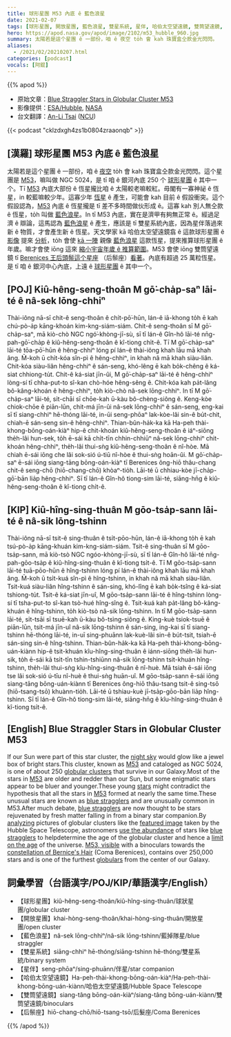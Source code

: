 ```yaml
---
title: 球形星團 M53 內底 ê 藍色浪星
date: 2021-02-07
tags: [球形星團, 開放星團, 藍色浪星, 雙星系統, 星伴, 哈伯太空望遠鏡, 雙筒望遠鏡, 后鬃座]
hero: https://apod.nasa.gov/apod/image/2102/m53_hubble_960.jpg
summary: 太陽若是這个星團 ê 一部份，咱 ê 夜空 to̍h 會 kah 珠寶盒仝款金光閃閃。
aliases:
  - /2021/02/20210207.html
categories: [podcast]
vocals: [阿錕]
---
```


{{% apod %}}

- 原始文章：[Blue Straggler Stars in Globular Cluster M53](https://apod.nasa.gov/apod/ap210207.html)
- 影像提供：[ESA/Hubble](https://www.spacetelescope.org/), [NASA](https://www.nasa.gov/)
- 台文翻譯：[An-Li Tsai](mailto:thianbun.taigi@gmail.com) ([NCU](https://www.astro.ncu.edu.tw))

{{< podcast "cklzdxgh4zs1b0804zraaonqb" >}}

## [漢羅] 球形星團 M53 內底 ê 藍色浪星

太陽若是這个星團 ê 一部份，咱 ê [夜空](https://en.wikipedia.org/wiki/Nightfall_(Asimov_short_story_and_novel)) to̍h 會 kah 珠寶盒仝款金光閃閃。這个星團是 [M53](https://en.wikipedia.org/wiki/Messier_53)，嘛叫做 NGC 5024，是 tī 咱 ê 銀河內底 250 个 [球形星團](https://apod.nasa.gov/apod/globular_clusters.html) ê 其中一个。Tī [M53](http://gclusters.altervista.org/cluster_4.php?ggc=M+53) 內底大部份 ê 恆星攏比咱 ê 太陽較老嘛較紅。毋閣有一寡神祕 ê 恆星，in 較藍嘛較少年。這寡少年 [恆星](http://asterisk.apod.com/viewtopic.php?f=24&t=18009) ê 產生，可能會 kah 目前 ê 假設衝突。這个假設認為，[M53](https://www.nasa.gov/feature/goddard/2017/messier-53) 內底 ê 恆星攏是 tī 差不多時間做伙形成 ê。這寡 kah 別人無仝款 ê 恆星，to̍h 叫做 [藍色浪星](http://www.solstation.com/x-objects/bluestrag.htm)。In tī M53 內底，實在是濟甲有夠無正常 ê。經過足濟 ê 辯論，這馬認為 [藍色浪星](https://astronomy.swin.edu.au/cosmos/b/blue+stragglers) ê 產生，應該是 tī 雙星系統內底，因為星伴落過來新 ê 物質，才會產生新 ê 恆星。天文學家 kā 哈伯太空望遠鏡翕 ê 這款球形星團 ê [影像](https://esahubble.org/images/potw1140a/) 提來 [分析](https://ui.adsabs.harvard.edu/abs/1999AJ....118..453C/abstract)，to̍h 會使 [kā 一陣](https://en.wikipedia.org/wiki/Blue_straggler) 親像 [藍色浪星](https://apod.nasa.gov/apod/ap971104.html) 這款恆星，提來推算球形星團 ê 年歲。嘛才會使 iōng 這來 [縮小宇宙年歲 ê 推算範圍](http://starchild.gsfc.nasa.gov/docs/StarChild/questions/question28.html)。M53 會使 iōng 雙筒望遠鏡 tī [Berenices 王后頭鬃這个星座](http://www.ianridpath.com/startales/comaberenices.htm) （后鬃座）[看著](https://www.messier-objects.com/messier-53/)。內底有超過 25 萬粒恆星。是 tī 咱 ê 銀河中心內底，上遠 ê [球形星團](https://en.wikipedia.org/wiki/Globular_clusters) ê 其中一个。

## [POJ] Kiû-hêng-seng-thoân M gō͘-cha̍p-saⁿ lāi-té ê nâ-sek lōng-chhiⁿ

Thài-iông nā-sī chit-ê seng-thoân ê chi̍t-pō͘-hūn, lán-ê iā-khong to̍h ē kah chú-pò-a̍p kāng-khoán kim-kng-siám-siám. Chit-ê seng-thoân sī M gō͘-cha̍p-saⁿ, mā kiò-chò NGC ngó͘-khòng-jī-sù, sī tī lán-ê Gîn-hô lāi-té nn̄g-pah-gō͘-cha̍p ê kiû-hêng-seng-thoân ê kî-tiong chi̍t-ê. Tī M gō͘-cha̍p-saⁿ lāi-té tōa-pō͘-hūn ê hêng-chhiⁿ lóng pí lán-ê thài-iông khah lāu mā khah âng. M̄-koh ū chi̍t-kóa sîn-pì ê hêng-chhiⁿ, in khah nâ mā khah siàu-liân. Chit-kóa siàu-liân hêng-chhiⁿ ê sán-seng, khó-lêng ē kah bo̍k-chêng ê ká-siat chhiong-tu̍t. Chit-ê ká-siat jīn-ûi, M gō͘-cha̍p-saⁿ lāi-té ê hêng-chhiⁿ lòng-sí tī chha-put-to sî-kan chò-hóe hêng-sêng ê. Chit-kóa kah pa̍t-lâng bô-kâng-khoán ê hêng-chhiⁿ, to̍h kiò-chò nâ-sek lōng-chhiⁿ. In tī M gō͘-cha̍p-saⁿ lāi-té, si̍t-chāi sī chōe-kah ū-kàu bô-chèng-siông ê. Keng-kòe chiok-chōe ê piān-lūn, chit-má jīn-ûi nâ-sek lōng-chhiⁿ ê sán-seng, eng-kai sī tī siang-chhiⁿ hē-thóng lāi-té, in-ūi seng-phōaⁿ lak-kòe-lâi sin-ê bu̍t-chit, chiah-ē sán-seng sin-ê hêng-chhiⁿ. Thian-bûn-ha̍k-ka kā Ha-peh thài-khong-bōng-oán-kiàⁿ hip-ê chit-khoán kiû-hêng-seng-thoân ê iáⁿ-siōng the̍h-lâi hun-sek, to̍h ē-sái kā chi̍t-tīn chhin-chhiūⁿ nâ-sek lōng-chhiⁿ chit-khoán hêng-chhiⁿ, the̍h-lâi thui-sǹg kiû-hêng-seng-thoân ê nî-hòe. Mā chiah ē-sái iōng che lâi sok-sió ú-tiū nî-hòe ê thui-sǹg hoān-ûi. M gō͘-cha̍p-saⁿ ē-sái iōng siang-tāng bōng-oán-kiàⁿ tī  Berenices ông-hiō thâu-chang chit-ê seng-chō (hiō-chang-chō) khòaⁿ-tio̍h. Lāi-té ū chhiau-kòe jī-cha̍p-gō͘-bān lia̍p hêng-chhiⁿ. Sī tī lán-ê Gîn-hô tiong-sim lāi-té, siāng-hn̄g ê kiû-hêng-seng-thoân ê kî-tiong chi̍t-ê.

## [KIP] Kiû-hîng-sing-thuân M gōo-tsa̍p-sann lāi-té ê nâ-sik lōng-tshinn

Thài-iông nā-sī tsit-ê sing-thuân ê tsi̍t-pōo-hūn, lán-ê iā-khong to̍h ē kah tsú-pò-a̍p kāng-khuán kim-kng-siám-siám. Tsit-ê sing-thuân sī M gōo-tsa̍p-sann, mā kiò-tsò NGC ngóo-khòng-jī-sù, sī tī lán-ê Gîn-hô lāi-té nn̄g-pah-gōo-tsa̍p ê kiû-hîng-sing-thuân ê kî-tiong tsi̍t-ê. Tī M gōo-tsa̍p-sann lāi-té tuā-pōo-hūn ê hîng-tshinn lóng pí lán-ê thài-iông khah lāu mā khah âng. M̄-koh ū tsi̍t-kuá sîn-pì ê hîng-tshinn, in khah nâ mā khah siàu-liân. Tsit-kuá siàu-liân hîng-tshinn ê sán-sing, khó-lîng ē kah bo̍k-tsîng ê ká-siat tshiong-tu̍t. Tsit-ê ká-siat jīn-uî, M gōo-tsa̍p-sann lāi-té ê hîng-tshinn lòng-sí tī tsha-put-to sî-kan tsò-hué hîng-sîng ê. Tsit-kuá kah pa̍t-lâng bô-kâng-khuán ê hîng-tshinn, to̍h kiò-tsò nâ-sik lōng-tshinn. In tī M gōo-tsa̍p-sann lāi-té, si̍t-tsāi sī tsuē-kah ū-kàu bô-tsìng-siông ê. King-kuè tsiok-tsuē ê piān-lūn, tsit-má jīn-uî nâ-sik lōng-tshinn ê sán-sing, ing-kai sī tī siang-tshinn hē-thóng lāi-té, in-uī sing-phuānn lak-kuè-lâi sin-ê bu̍t-tsit, tsiah-ē sán-sing sin-ê hîng-tshinn. Thian-bûn-ha̍k-ka kā Ha-peh thài-khong-bōng-uán-kiànn hip-ê tsit-khuán kîu-hîng-sing-thuân ê iánn-siōng the̍h-lâi hun-sik, to̍h ē-sái kā tsi̍t-tīn tshin-tshiūnn nâ-sik lōng-tshinn tsit-khuán hîng-tshinn, the̍h-lâi thui-sǹg kîu-hîng-sing-thuân ê nî-huè. Mā tsiah ē-sái iōng tse lâi sok-sió ú-tīu nî-huè ê thui-sǹg huān-uî. M gōo-tsa̍p-sann ē-sái iōng siang-tāng bōng-uán-kiànn tī Berenices ông-hiō thâu-tsang tsit-ê sing-tsō (hiō-tsang-tsō) khuànn-tio̍h. Lāi-té ū tshiau-kuè jī-tsa̍p-gōo-bān lia̍p hîng-tshinn. Sī tī lán-ê Gîn-hô tiong-sim lāi-té, siāng-hn̄g ê kîu-hîng-sing-thuân ê kî-tiong tsi̍t-ê.

## [English] Blue Straggler Stars in Globular Cluster M53 

If our Sun were part of this star cluster, the [night sky](https://en.wikipedia.org/wiki/Nightfall_(Asimov_short_story_and_novel)) would glow like a jewel box of bright stars.This cluster, known as [M53](https://en.wikipedia.org/wiki/Messier_53) and cataloged as NGC 5024, is one of about 250 [globular clusters](https://apod.nasa.gov/apod/globular_clusters.html) that survive in our Galaxy.Most of the stars in [M53](http://gclusters.altervista.org/cluster_4.php?ggc=M+53) are older and redder than our Sun, but some enigmatic stars appear to be bluer and younger.These young [stars](http://asterisk.apod.com/viewtopic.php?f=24&t=18009) might contradict the hypothesis that all the stars in [M53](https://www.nasa.gov/feature/goddard/2017/messier-53) formed at nearly the same time.These unusual stars are known as [blue stragglers](http://www.solstation.com/x-objects/bluestrag.htm) and are unusually common in M53.After much debate, [blue stragglers](https://astronomy.swin.edu.au/cosmos/b/blue+stragglers) are now thought to be stars rejuvenated by fresh matter falling in from a binary star companion.By [analyzing](https://ui.adsabs.harvard.edu/abs/1999AJ....118..453C/abstract) pictures of globular clusters like the [featured image](https://esahubble.org/images/potw1140a/) taken by the Hubble Space Telescope, astronomers [use the abundance](https://en.wikipedia.org/wiki/Blue_straggler) of stars like [blue stragglers](https://apod.nasa.gov/apod/ap971104.html) to helpdetermine the age of the globular cluster and hence a [limit on the age](http://starchild.gsfc.nasa.gov/docs/StarChild/questions/question28.html) of the universe. [M53, visible](https://www.messier-objects.com/messier-53/) with a binoculars towards the [constellation of Bernice's Hair](http://www.ianridpath.com/startales/comaberenices.htm) (Coma Berenices), contains over 250,000 stars and is one of the furthest [globulars](https://en.wikipedia.org/wiki/Globular_clusters) from the center of our Galaxy.

## 詞彙學習（台語漢字/POJ/KIP/華語漢字/English）

- 【球形星團】kiû-hêng-seng-thoân/kiû-hîng-sing-thuân/球狀星團/globular cluster
- 【開放星團】khai-hòng-seng-thoân/khai-hòng-sing-thuân/開放星團/open cluster
- 【藍色浪星】nâ-sek lōng-chhiⁿ/nâ-sik lōng-tshinn/藍掉隊星/blue straggler
- 【雙星系統】siāng-chhiⁿ hē-thóng/siāng-tshinn hē-thóng/雙星系統/binary system
- 【星伴】seng-phōaⁿ/sing-phuānn/伴星/star companion
- 【哈伯太空望遠鏡】Ha-peh-thài-khong-bōng-oán-kiàⁿ/Ha-peh-thài-khong-bōng-uán-kiànn/哈伯太空望遠鏡/Hubble Space Telescope
- 【雙筒望遠鏡】siang-tâng bōng-oán-kiàⁿ/siang-tâng bōng-uán-kiànn/雙筒望遠鏡/binoculars
- 【后鬃座】hiō-chang-chō/hiō-tsang-tsō/后髮座/Coma Berenices

{{% /apod %}}
